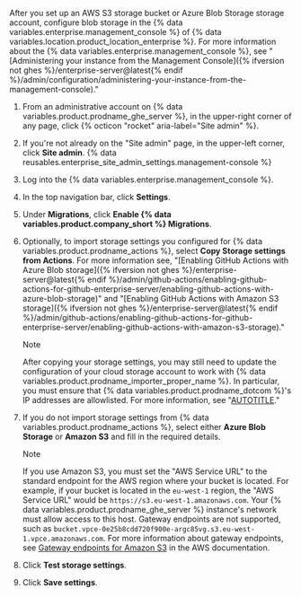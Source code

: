 After you set up an AWS S3 storage bucket or Azure Blob Storage storage account, configure blob storage in the {% data variables.enterprise.management_console %} of {% data variables.location.product_location_enterprise %}. For more information about the {% data variables.enterprise.management_console %}, see "[Administering your instance from the Management Console]({% ifversion not ghes %}/enterprise-server@latest{% endif %}/admin/configuration/administering-your-instance-from-the-management-console)."

1. From an administrative account on {% data variables.product.prodname_ghe_server %}, in the upper-right corner of any page, click {% octicon "rocket" aria-label="Site admin" %}.
1. If you're not already on the "Site admin" page, in the upper-left corner, click **Site admin**.
{% data reusables.enterprise_site_admin_settings.management-console %}
1. Log into the {% data variables.enterprise.management_console %}.
1. In the top navigation bar, click **Settings**.
1. Under **Migrations**, click **Enable {% data variables.product.company_short %} Migrations**.
1. Optionally, to import storage settings you configured for {% data variables.product.prodname_actions %}, select **Copy Storage settings from Actions**. For more information see, "[Enabling GitHub Actions with Azure Blob storage]({% ifversion not ghes %}/enterprise-server@latest{% endif %}/admin/github-actions/enabling-github-actions-for-github-enterprise-server/enabling-github-actions-with-azure-blob-storage)" and "[Enabling GitHub Actions with Amazon S3 storage]({% ifversion not ghes %}/enterprise-server@latest{% endif %}/admin/github-actions/enabling-github-actions-for-github-enterprise-server/enabling-github-actions-with-amazon-s3-storage)."

   > [!NOTE]
   > After copying your storage settings, you may still need to update the configuration of your cloud storage account to work with {% data variables.product.prodname_importer_proper_name %}. In particular, you must ensure that {% data variables.product.prodname_dotcom %}'s IP addresses are allowlisted. For more information, see "[AUTOTITLE](/migrations/using-github-enterprise-importer/migrating-between-github-products/managing-access-for-a-migration-between-github-products#configuring-ip-allow-lists-for-migrations)."

1. If you do not import storage settings from {% data variables.product.prodname_actions %}, select either **Azure Blob Storage** or **Amazon S3** and fill in the required details.

   > [!NOTE]
   > If you use Amazon S3, you must set the "AWS Service URL" to the standard endpoint for the AWS region where your bucket is located. For example, if your bucket is located in the `eu-west-1` region, the "AWS Service URL" would be `https://s3.eu-west-1.amazonaws.com`. Your {% data variables.product.prodname_ghe_server %} instance's network must allow access to this host. Gateway endpoints are not supported, such as `bucket.vpce-0e25b8cdd720f900e-argc85vg.s3.eu-west-1.vpce.amazonaws.com`. For more information about gateway endpoints, see [Gateway endpoints for Amazon S3](https://docs.aws.amazon.com/vpc/latest/privatelink/vpc-endpoints-s3.html) in the AWS documentation.

1. Click **Test storage settings**.
1. Click **Save settings**.
